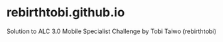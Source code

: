 # rebirthtobi.github.io
Solution to ALC 3.0 Mobile Specialist Challenge by Tobi Taiwo (rebirthtobi)
